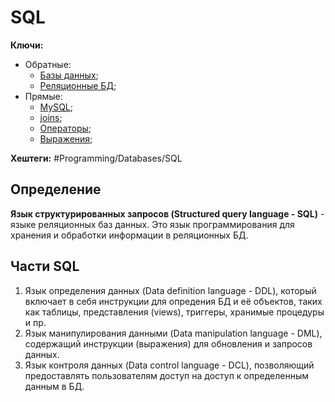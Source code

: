 
# SQL

**Ключи:**
- Обратные:
	- [Базы данных](databases);
	- [Реляционные БД](relative);
- Прямые:
	- [MySQL](MySQL);
	- [joins](joins);
	- [Операторы](sql-operators);
	- [Выражения](sql-clause);

**Хештеги:** #Programming/Databases/SQL

## Определение

**Язык структурированных запросов (Structured query language - SQL)** -  языке реляционных баз данных. Это язык программирования для хранения и обработки информации в реляционных БД.

## Части SQL

1) Язык определения данных (Data definition language - DDL), который включает в себя инструкции для опредения БД и её объектов, таких как таблицы, представления (views), триггеры, хранимые процедуры и пр.
2) Язык манипулирования данными (Data manipulation language - DML), содержащий инструкции (выражения) для обновления и запросов данных.
3) Язык контроля данных (Data control language - DCL), позволяющий предоставлять пользователям доступ на доступ к определенным данным в БД.